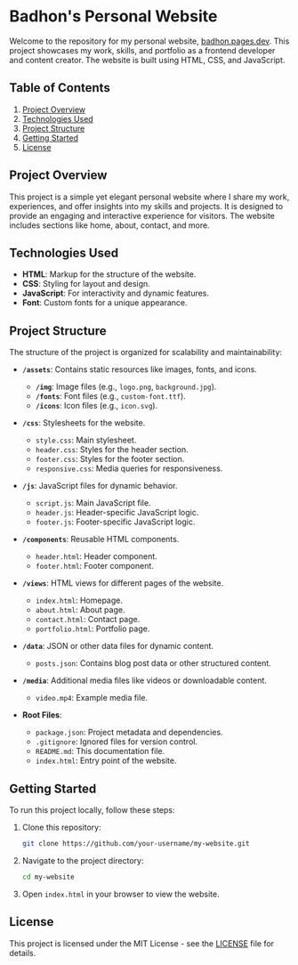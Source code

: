 # Badhon's Personal Website

Welcome to the repository for my personal website, [badhon.pages.dev](https://badhon.pages.dev). This project showcases my work, skills, and portfolio as a frontend developer and content creator. The website is built using HTML, CSS, and JavaScript.

## Table of Contents
1. [Project Overview](#project-overview)
2. [Technologies Used](#technologies-used)
3. [Project Structure](#project-structure)
4. [Getting Started](#getting-started)
5. [License](#license)

## Project Overview

This project is a simple yet elegant personal website where I share my work, experiences, and offer insights into my skills and projects. It is designed to provide an engaging and interactive experience for visitors. The website includes sections like home, about, contact, and more.

## Technologies Used

- **HTML**: Markup for the structure of the website.
- **CSS**: Styling for layout and design.
- **JavaScript**: For interactivity and dynamic features.
- **Font**: Custom fonts for a unique appearance.

## Project Structure

The structure of the project is organized for scalability and maintainability:

- **`/assets`**: Contains static resources like images, fonts, and icons.
  - **`/img`**: Image files (e.g., `logo.png`, `background.jpg`).
  - **`/fonts`**: Font files (e.g., `custom-font.ttf`).
  - **`/icons`**: Icon files (e.g., `icon.svg`).

- **`/css`**: Stylesheets for the website.
  - `style.css`: Main stylesheet.
  - `header.css`: Styles for the header section.
  - `footer.css`: Styles for the footer section.
  - `responsive.css`: Media queries for responsiveness.

- **`/js`**: JavaScript files for dynamic behavior.
  - `script.js`: Main JavaScript file.
  - `header.js`: Header-specific JavaScript logic.
  - `footer.js`: Footer-specific JavaScript logic.

- **`/components`**: Reusable HTML components.
  - `header.html`: Header component.
  - `footer.html`: Footer component.

- **`/views`**: HTML views for different pages of the website.
  - `index.html`: Homepage.
  - `about.html`: About page.
  - `contact.html`: Contact page.
  - `portfolio.html`: Portfolio page.

- **`/data`**: JSON or other data files for dynamic content.
  - `posts.json`: Contains blog post data or other structured content.

- **`/media`**: Additional media files like videos or downloadable content.
  - `video.mp4`: Example media file.

- **Root Files**:
  - `package.json`: Project metadata and dependencies.
  - `.gitignore`: Ignored files for version control.
  - `README.md`: This documentation file.
  - `index.html`: Entry point of the website.

## Getting Started

To run this project locally, follow these steps:

1. Clone this repository:
    ```bash
    git clone https://github.com/your-username/my-website.git
    ```

2. Navigate to the project directory:
    ```bash
    cd my-website
    ```

3. Open `index.html` in your browser to view the website.

## License

This project is licensed under the MIT License - see the [LICENSE](LICENSE) file for details.